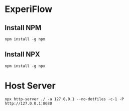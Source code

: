 # ExperiFlow

## Install NPM
`npm install -g npm`

## Install NPX
`npm install -g npx`

# Host Server
`npx http-server ./ -a 127.0.0.1 --no-dotfiles -c-1 -P http://127.0.0.1:8080`
